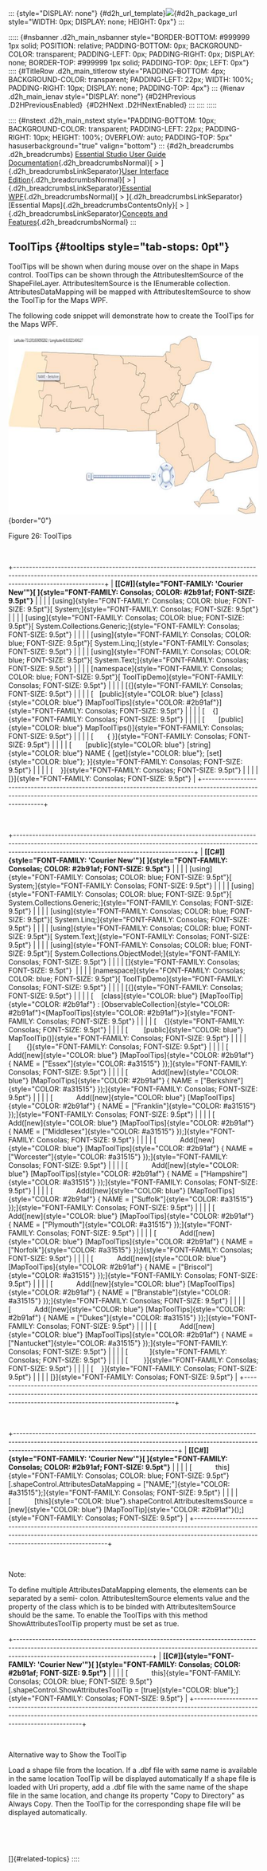 ::: {style="DISPLAY: none"}
[](ms-xhelp:///?Id=d2h_url_template){#d2h_url_template}![](!package_url!){#d2h_package_url style="WIDTH: 0px; DISPLAY: none; HEIGHT: 0px"}
:::

::::: {#nsbanner .d2h_main_nsbanner style="BORDER-BOTTOM: #999999 1px solid; POSITION: relative; PADDING-BOTTOM: 0px; BACKGROUND-COLOR: transparent; PADDING-LEFT: 0px; PADDING-RIGHT: 0px; DISPLAY: none; BORDER-TOP: #999999 1px solid; PADDING-TOP: 0px; LEFT: 0px"}
:::: {#TitleRow .d2h_main_titlerow style="PADDING-BOTTOM: 4px; BACKGROUND-COLOR: transparent; PADDING-LEFT: 22px; WIDTH: 100%; PADDING-RIGHT: 10px; DISPLAY: none; PADDING-TOP: 4px"}
::: {#ienav .d2h_main_ienav style="DISPLAY: none"}
[](ms-xhelp:///?Id=e1ae74bf-e554-492f-880e-7a0f2ed75f95){#D2HPrevious .D2HPreviousEnabled}  [](ms-xhelp:///?Id=48dc68ab-be1b-4c12-a95e-28617293fd2c){#D2HNext .D2HNextEnabled}
:::
::::
:::::

:::: {#nstext .d2h_main_nstext style="PADDING-BOTTOM: 10px; BACKGROUND-COLOR: transparent; PADDING-LEFT: 22px; PADDING-RIGHT: 10px; HEIGHT: 100%; OVERFLOW: auto; PADDING-TOP: 5px" hasuserbackground="true" valign="bottom"}
::: {#d2h_breadcrumbs .d2h_breadcrumbs}
[Essential Studio User Guide Documentation](ms-xhelp:///?Id=12457748-09e3-4d74-a240-8e049cedf030){.d2h_breadcrumbsNormal}[ \> ]{.d2h_breadcrumbsLinkSeparator}[User Interface Edition](ms-xhelp:///?Id=c29296b7-531c-413b-a0ec-488ca1f7f669){.d2h_breadcrumbsNormal}[ \> ]{.d2h_breadcrumbsLinkSeparator}[Essential WPF](ms-xhelp:///?Id=7f4f82c5-151c-4262-94d0-75c4626c77bc){.d2h_breadcrumbsNormal}[ \> ]{.d2h_breadcrumbsLinkSeparator}[Essential Maps]{.d2h_breadcrumbsContentsOnly}[ \> ]{.d2h_breadcrumbsLinkSeparator}[Concepts and Features](ms-xhelp:///?Id=11705b50-1209-46fb-bfde-18237d32998e){.d2h_breadcrumbsNormal}
:::

## ToolTips {#tooltips style="tab-stops: 0pt"}

ToolTips will be shown when during mouse over on the shape in Maps control. ToolTips can be shown through the AttributesItemSource of the ShapeFileLayer. AttributesItemSource is the IEnumerable collection. AttributesDataMapping will be mapped with AttributesItemSource to show the ToolTip for the Maps WPF.

The following code snippet will demonstrate how to create the ToolTips for the Maps WPF.

![Description: C:\\Users\\karthikeyanp\\Pictures\\shape8.png](ImagesExt/image29_29.jpg){border="0"}

Figure 26: ToolTips

 

+----------------------------------------------------------------------------------------------------------------------------------------------------------------------------------------+
| **[\[C#\]]{style="FONT-FAMILY: 'Courier New'"}[ ]{style="FONT-FAMILY: Consolas; COLOR: #2b91af; FONT-SIZE: 9.5pt"}**                                                                   |
|                                                                                                                                                                                        |
| [using]{style="FONT-FAMILY: Consolas; COLOR: blue; FONT-SIZE: 9.5pt"}[ System;]{style="FONT-FAMILY: Consolas; FONT-SIZE: 9.5pt"}                                                       |
|                                                                                                                                                                                        |
| [using]{style="FONT-FAMILY: Consolas; COLOR: blue; FONT-SIZE: 9.5pt"}[ System.Collections.Generic;]{style="FONT-FAMILY: Consolas; FONT-SIZE: 9.5pt"}                                   |
|                                                                                                                                                                                        |
| [using]{style="FONT-FAMILY: Consolas; COLOR: blue; FONT-SIZE: 9.5pt"}[ System.Linq;]{style="FONT-FAMILY: Consolas; FONT-SIZE: 9.5pt"}                                                  |
|                                                                                                                                                                                        |
| [using]{style="FONT-FAMILY: Consolas; COLOR: blue; FONT-SIZE: 9.5pt"}[ System.Text;]{style="FONT-FAMILY: Consolas; FONT-SIZE: 9.5pt"}                                                  |
|                                                                                                                                                                                        |
| [namespace]{style="FONT-FAMILY: Consolas; COLOR: blue; FONT-SIZE: 9.5pt"}[ ToolTipDemo]{style="FONT-FAMILY: Consolas; FONT-SIZE: 9.5pt"}                                               |
|                                                                                                                                                                                        |
| [{]{style="FONT-FAMILY: Consolas; FONT-SIZE: 9.5pt"}                                                                                                                                   |
|                                                                                                                                                                                        |
| [   [public]{style="COLOR: blue"} [class]{style="COLOR: blue"} [MapToolTips]{style="COLOR: #2b91af"}]{style="FONT-FAMILY: Consolas; FONT-SIZE: 9.5pt"}                                 |
|                                                                                                                                                                                        |
| [    {]{style="FONT-FAMILY: Consolas; FONT-SIZE: 9.5pt"}                                                                                                                               |
|                                                                                                                                                                                        |
| [       [public]{style="COLOR: blue"} MapToolTips()]{style="FONT-FAMILY: Consolas; FONT-SIZE: 9.5pt"}                                                                                  |
|                                                                                                                                                                                        |
| [       { }]{style="FONT-FAMILY: Consolas; FONT-SIZE: 9.5pt"}                                                                                                                          |
|                                                                                                                                                                                        |
| [       [public]{style="COLOR: blue"} [string]{style="COLOR: blue"} NAME { [get]{style="COLOR: blue"}; [set]{style="COLOR: blue"}; }]{style="FONT-FAMILY: Consolas; FONT-SIZE: 9.5pt"} |
|                                                                                                                                                                                        |
| [    }]{style="FONT-FAMILY: Consolas; FONT-SIZE: 9.5pt"}                                                                                                                               |
|                                                                                                                                                                                        |
| [}]{style="FONT-FAMILY: Consolas; FONT-SIZE: 9.5pt"}                                                                                                                                   |
+----------------------------------------------------------------------------------------------------------------------------------------------------------------------------------------+

 

+--------------------------------------------------------------------------------------------------------------------------------------------------------------------------------------------------------------------+
| **[\[C#\]]{style="FONT-FAMILY: 'Courier New'"}[ ]{style="FONT-FAMILY: Consolas; COLOR: #2b91af; FONT-SIZE: 9.5pt"}**                                                                                               |
|                                                                                                                                                                                                                    |
| [using]{style="FONT-FAMILY: Consolas; COLOR: blue; FONT-SIZE: 9.5pt"}[ System;]{style="FONT-FAMILY: Consolas; FONT-SIZE: 9.5pt"}                                                                                   |
|                                                                                                                                                                                                                    |
| [using]{style="FONT-FAMILY: Consolas; COLOR: blue; FONT-SIZE: 9.5pt"}[ System.Collections.Generic;]{style="FONT-FAMILY: Consolas; FONT-SIZE: 9.5pt"}                                                               |
|                                                                                                                                                                                                                    |
| [using]{style="FONT-FAMILY: Consolas; COLOR: blue; FONT-SIZE: 9.5pt"}[ System.Linq;]{style="FONT-FAMILY: Consolas; FONT-SIZE: 9.5pt"}                                                                              |
|                                                                                                                                                                                                                    |
| [using]{style="FONT-FAMILY: Consolas; COLOR: blue; FONT-SIZE: 9.5pt"}[ System.Text;]{style="FONT-FAMILY: Consolas; FONT-SIZE: 9.5pt"}                                                                              |
|                                                                                                                                                                                                                    |
| [using]{style="FONT-FAMILY: Consolas; COLOR: blue; FONT-SIZE: 9.5pt"}[ System.Collections.ObjectModel;]{style="FONT-FAMILY: Consolas; FONT-SIZE: 9.5pt"}                                                           |
|                                                                                                                                                                                                                    |
| []{style="FONT-FAMILY: Consolas; FONT-SIZE: 9.5pt"}                                                                                                                                                                |
|                                                                                                                                                                                                                    |
| [namespace]{style="FONT-FAMILY: Consolas; COLOR: blue; FONT-SIZE: 9.5pt"}[ ToolTipDemo]{style="FONT-FAMILY: Consolas; FONT-SIZE: 9.5pt"}                                                                           |
|                                                                                                                                                                                                                    |
| [{]{style="FONT-FAMILY: Consolas; FONT-SIZE: 9.5pt"}                                                                                                                                                               |
|                                                                                                                                                                                                                    |
| [    [class]{style="COLOR: blue"} [MapToolTip]{style="COLOR: #2b91af"} : [ObservableCollection]{style="COLOR: #2b91af"}\<[MapToolTips]{style="COLOR: #2b91af"}\>]{style="FONT-FAMILY: Consolas; FONT-SIZE: 9.5pt"} |
|                                                                                                                                                                                                                    |
| [    {]{style="FONT-FAMILY: Consolas; FONT-SIZE: 9.5pt"}                                                                                                                                                           |
|                                                                                                                                                                                                                    |
| [        [public]{style="COLOR: blue"} MapToolTip()]{style="FONT-FAMILY: Consolas; FONT-SIZE: 9.5pt"}                                                                                                              |
|                                                                                                                                                                                                                    |
| [        {]{style="FONT-FAMILY: Consolas; FONT-SIZE: 9.5pt"}                                                                                                                                                       |
|                                                                                                                                                                                                                    |
| [            Add([new]{style="COLOR: blue"} [MapToolTips]{style="COLOR: #2b91af"} { NAME = [\"Essex\"]{style="COLOR: #a31515"} });]{style="FONT-FAMILY: Consolas; FONT-SIZE: 9.5pt"}                               |
|                                                                                                                                                                                                                    |
| [            Add([new]{style="COLOR: blue"} [MapToolTips]{style="COLOR: #2b91af"} { NAME = [\"Berkshire\"]{style="COLOR: #a31515"} });]{style="FONT-FAMILY: Consolas; FONT-SIZE: 9.5pt"}                           |
|                                                                                                                                                                                                                    |
| [            Add([new]{style="COLOR: blue"} [MapToolTips]{style="COLOR: #2b91af"} { NAME = [\"Franklin\"]{style="COLOR: #a31515"} });]{style="FONT-FAMILY: Consolas; FONT-SIZE: 9.5pt"}                            |
|                                                                                                                                                                                                                    |
| [            Add([new]{style="COLOR: blue"} [MapToolTips]{style="COLOR: #2b91af"} { NAME = [\"Middlesex\"]{style="COLOR: #a31515"} });]{style="FONT-FAMILY: Consolas; FONT-SIZE: 9.5pt"}                           |
|                                                                                                                                                                                                                    |
| [            Add([new]{style="COLOR: blue"} [MapToolTips]{style="COLOR: #2b91af"} { NAME = [\"Worcester\"]{style="COLOR: #a31515"} });]{style="FONT-FAMILY: Consolas; FONT-SIZE: 9.5pt"}                           |
|                                                                                                                                                                                                                    |
| [            Add([new]{style="COLOR: blue"} [MapToolTips]{style="COLOR: #2b91af"} { NAME = [\"Hampshire\"]{style="COLOR: #a31515"} });]{style="FONT-FAMILY: Consolas; FONT-SIZE: 9.5pt"}                           |
|                                                                                                                                                                                                                    |
| [            Add([new]{style="COLOR: blue"} [MapToolTips]{style="COLOR: #2b91af"} { NAME = [\"Suffolk\"]{style="COLOR: #a31515"} });]{style="FONT-FAMILY: Consolas; FONT-SIZE: 9.5pt"}                             |
|                                                                                                                                                                                                                    |
| [            Add([new]{style="COLOR: blue"} [MapToolTips]{style="COLOR: #2b91af"} { NAME = [\"Plymouth\"]{style="COLOR: #a31515"} });]{style="FONT-FAMILY: Consolas; FONT-SIZE: 9.5pt"}                            |
|                                                                                                                                                                                                                    |
| [            Add([new]{style="COLOR: blue"} [MapToolTips]{style="COLOR: #2b91af"} { NAME = [\"Norfolk\"]{style="COLOR: #a31515"} });]{style="FONT-FAMILY: Consolas; FONT-SIZE: 9.5pt"}                             |
|                                                                                                                                                                                                                    |
| [            Add([new]{style="COLOR: blue"} [MapToolTips]{style="COLOR: #2b91af"} { NAME = [\"Briscol\"]{style="COLOR: #a31515"} });]{style="FONT-FAMILY: Consolas; FONT-SIZE: 9.5pt"}                             |
|                                                                                                                                                                                                                    |
| [            Add([new]{style="COLOR: blue"} [MapToolTips]{style="COLOR: #2b91af"} { NAME = [\"Branstable\"]{style="COLOR: #a31515"} });]{style="FONT-FAMILY: Consolas; FONT-SIZE: 9.5pt"}                          |
|                                                                                                                                                                                                                    |
| [            Add([new]{style="COLOR: blue"} [MapToolTips]{style="COLOR: #2b91af"} { NAME = [\"Dukes\"]{style="COLOR: #a31515"} });]{style="FONT-FAMILY: Consolas; FONT-SIZE: 9.5pt"}                               |
|                                                                                                                                                                                                                    |
| [            Add([new]{style="COLOR: blue"} [MapToolTips]{style="COLOR: #2b91af"} { NAME = [\"Nantucket\"]{style="COLOR: #a31515"} });]{style="FONT-FAMILY: Consolas; FONT-SIZE: 9.5pt"}                           |
|                                                                                                                                                                                                                    |
| [           ]{style="FONT-FAMILY: Consolas; FONT-SIZE: 9.5pt"}                                                                                                                                                     |
|                                                                                                                                                                                                                    |
| [        }]{style="FONT-FAMILY: Consolas; FONT-SIZE: 9.5pt"}                                                                                                                                                       |
|                                                                                                                                                                                                                    |
| [    }]{style="FONT-FAMILY: Consolas; FONT-SIZE: 9.5pt"}                                                                                                                                                           |
|                                                                                                                                                                                                                    |
| [}]{style="FONT-FAMILY: Consolas; FONT-SIZE: 9.5pt"}                                                                                                                                                               |
+--------------------------------------------------------------------------------------------------------------------------------------------------------------------------------------------------------------------+

         

+---------------------------------------------------------------------------------------------------------------------------------------------------------------------------------------------------------------+
| **[\[C#\]]{style="FONT-FAMILY: 'Courier New'"}[ ]{style="FONT-FAMILY: Consolas; COLOR: #2b91af; FONT-SIZE: 9.5pt"}**                                                                                          |
|                                                                                                                                                                                                               |
| [            this]{style="FONT-FAMILY: Consolas; COLOR: blue; FONT-SIZE: 9.5pt"}[.shapeControl.AttributesDataMapping = [\"NAME;\"]{style="COLOR: #a31515"};]{style="FONT-FAMILY: Consolas; FONT-SIZE: 9.5pt"} |
|                                                                                                                                                                                                               |
| [            [this]{style="COLOR: blue"}.shapeControl.AttributesItemsSource = [new]{style="COLOR: blue"} [MapToolTip]{style="COLOR: #2b91af"}();]{style="FONT-FAMILY: Consolas; FONT-SIZE: 9.5pt"}            |
+---------------------------------------------------------------------------------------------------------------------------------------------------------------------------------------------------------------+

 

Note:

To define multiple AttributesDataMapping elements, the elements can be separated by a semi- colon. AttributesItemSource elements value and the property of the class which is to be binded with AttributesItemSource should be the same. To enable the ToolTips with this method ShowAttributesToolTip property must be set as true.

+-------------------------------------------------------------------------------------------------------------------------------------------------------------------------------------------------------+
| **[\[C#\]]{style="FONT-FAMILY: 'Courier New'"}[ ]{style="FONT-FAMILY: Consolas; COLOR: #2b91af; FONT-SIZE: 9.5pt"}**                                                                                  |
|                                                                                                                                                                                                       |
| [            this]{style="FONT-FAMILY: Consolas; COLOR: blue; FONT-SIZE: 9.5pt"}[.shapeControl.ShowAttributesToolTip = [true]{style="COLOR: blue"};]{style="FONT-FAMILY: Consolas; FONT-SIZE: 9.5pt"} |
+-------------------------------------------------------------------------------------------------------------------------------------------------------------------------------------------------------+

 

Alternative way to Show the ToolTip

Load a shape file from the location. If a .dbf file with same name is available in the same location ToolTip will be displayed automatically If a shape file is loaded with Uri property, add a .dbf file with the same name of the shape file in the same location, and change its property "Copy to Directory" as Always Copy. Then the ToolTip for the corresponding shape file will be displayed automatically.

 

 

[]{#related-topics}
::::
